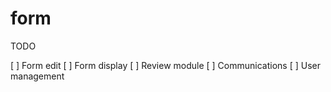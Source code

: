# form

TODO


[ ] Form edit
[ ] Form display
[ ] Review module
[ ] Communications
[ ] User management